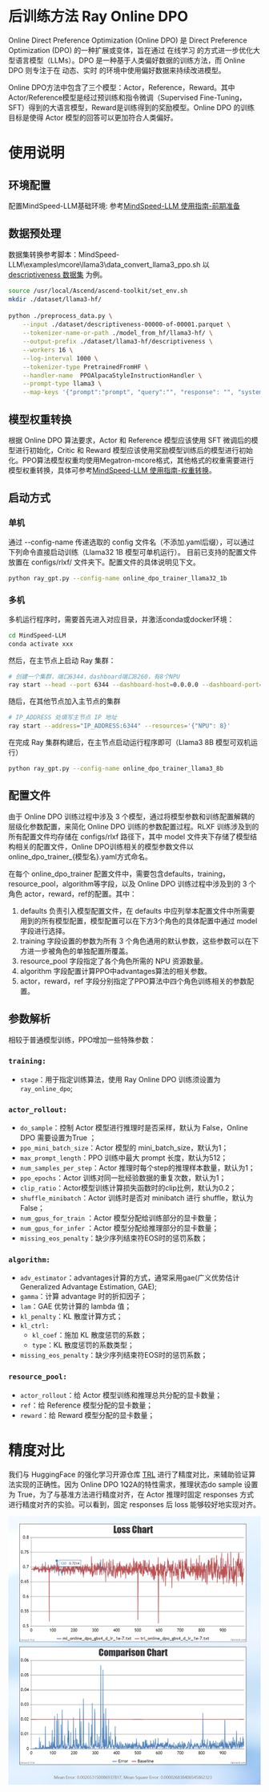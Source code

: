 # 后训练方法 Ray Online DPO

Online Direct Preference Optimization (Online DPO) 是 Direct Preference Optimization (DPO) 的一种扩展或变体，旨在通过 在线学习 的方式进一步优化大型语言模型（LLMs）。DPO 是一种基于人类偏好数据的训练方法，而 Online DPO 则专注于在 动态、实时 的环境中使用偏好数据来持续改进模型。

Online DPO方法中包含了三个模型：Actor，Reference，Reward。其中Actor/Reference模型是经过预训练和指令微调（Supervised Fine-Tuning，SFT）得到的大语言模型，Reward是训练得到的奖励模型。Online DPO 的训练目标是使得 Actor 模型的回答可以更加符合人类偏好。

# 使用说明

## 环境配置

配置MindSpeed-LLM基础环境: 参考[MindSpeed-LLM 使用指南-前期准备](https://gitee.com/ascend/MindSpeed-LLM/blob/master/docs/USER_GUIDE.md#%E5%89%8D%E6%9C%9F%E5%87%86%E5%A4%87)

## 数据预处理

数据集转换参考脚本：MindSpeed-LLM\examples\mcore\llama3\data_convert_llama3_ppo.sh
以 [descriptiveness 数据集](https://huggingface.co/datasets/trl-internal-testing/descriptiveness-sentiment-trl-style/tree/main/data) 为例。

```bash
source /usr/local/Ascend/ascend-toolkit/set_env.sh
mkdir ./dataset/llama3-hf/

python ./preprocess_data.py \
    --input ./dataset/descriptiveness-00000-of-00001.parquet \
    --tokenizer-name-or-path ./model_from_hf/llama3-hf/ \
    --output-prefix ./dataset/llama3-hf/descriptiveness \
    --workers 16 \
    --log-interval 1000 \
    --tokenizer-type PretrainedFromHF \
    --handler-name  PPOAlpacaStyleInstructionHandler \
    --prompt-type llama3 \
    --map-keys '{"prompt":"prompt", "query":"", "response": "", "system":""}'
```

## 模型权重转换

根据 Online DPO 算法要求，Actor 和 Reference 模型应该使用 SFT 微调后的模型进行初始化，Critic 和 Reward 模型应该使用奖励模型训练后的模型进行初始化。PPO算法模型权重均使用Megatron-mcore格式，其他格式的权重需要进行模型权重转换，具体可参考[MindSpeed-LLM 使用指南-权重转换](https://gitee.com/ascend/MindSpeed-LLM/blob/master/docs/USER_GUIDE.md#%E6%9D%83%E9%87%8D%E4%B8%8B%E8%BD%BD%E5%8F%8A%E8%BD%AC%E6%8D%A2)。

## 启动方式

### 单机

通过 --config-name 传递选取的 config 文件名（不添加.yaml后缀），可以通过下列命令直接启动训练（Llama32 1B 模型可单机运行）。
目前已支持的配置文件放置在 configs/rlxf/ 文件夹下。配置文件的具体说明见下文。

```bash
python ray_gpt.py --config-name online_dpo_trainer_llama32_1b
```

### 多机

多机运行程序时，需要首先进入对应目录，并激活conda或docker环境：

```bash
cd MindSpeed-LLM
conda activate xxx
```

然后，在主节点上启动 Ray 集群：

```bash
# 创建一个集群，端口6344，dashboard端口8260，有8个NPU
ray start --head --port 6344 --dashboard-host=0.0.0.0 --dashboard-port=8260 --resources='{"NPU": 8}'
```

随后，在其他节点加入主节点的集群

```bash
# IP_ADDRESS 处填写主节点 IP 地址
ray start --address="IP_ADDRESS:6344" --resources='{"NPU": 8}'
```

在完成 Ray 集群构建后，在主节点启动运行程序即可（Llama3 8B 模型可双机运行）

```bash
python ray_gpt.py --config-name online_dpo_trainer_llama3_8b
```

## 配置文件

由于 Online DPO 训练过程中涉及 3 个模型，通过将模型参数和训练配置解耦的层级化参数配置，来简化 Online DPO  训练的参数配置过程。RLXF 训练涉及到的所有配置文件均存储在 configs/rlxf 路径下，其中 model 文件夹下存储了模型结构相关的配置文件，Online DPO训练相关的模型参数文件以online_dpo_trainer_{模型名}.yaml方式命名。

在每个 online_dpo_trainer 配置文件中，需要包含defaults，training，resource_pool，algorithm等字段，以及  Online DPO 训练过程中涉及到的 3 个角色 actor，reward，ref的配置。其中：

1. defaults 负责引入模型配置文件，在 defaults 中应列举本配置文件中所需要用到的所有模型配置，模型配置可以在下方3个角色的具体配置中通过 model 字段进行选择。
2. training 字段设置的参数为所有 3 个角色通用的默认参数，这些参数可以在下方进一步被角色的单独配置所覆盖。
3. resource_pool 字段指定了各个角色所需的 NPU 资源数量。
4. algorithm 字段配置计算PPO中advantages算法的相关参数。
5. actor，reward，ref 字段分别指定了PPO算法中四个角色训练相关的参数配置。

## 参数解析

相较于普通模型训练，PPO增加一些特殊参数：

### `training:`

* `stage`：用于指定训练算法，使用 Ray Online DPO 训练须设置为`ray_online_dpo`;

### `actor_rollout:`

* `do_sample`：控制 Actor 模型进行推理时是否采样，默认为 False，Online DPO 需要设置为True ；
* `ppo_mini_batch_size`：Actor 模型的 mini_batch_size，默认为1；
* `max_prompt_length`：PPO 训练中最大 prompt 长度，默认为512；
* `num_samples_per_step`：Actor 推理时每个step的推理样本数量，默认为1；
* `ppo_epochs`：Actor 训练对同一批经验数据的重复次数，默认为1；
* `clip_ratio`：Actor模型训练计算损失函数时的clip比例，默认为0.2；
* `shuffle_minibatch`：Actor 训练时是否对 minibatch 进行 shuffle，默认为 False；
* `num_gpus_for_train` ：Actor 模型分配给训练部分的显卡数量；
* `num_gpus_for_infer` ：Actor 模型分配给推理部分的显卡数量；
* `missing_eos_penalty`：缺少序列结束符EOS时的惩罚系数；

### `algorithm:`

* `adv_estimator`：advantages计算的方式，通常采用gae(广义优势估计Generalized Advantage Estimation, GAE);
* `gamma`：计算 advantage 时的折扣因子；
* `lam`：GAE 优势计算的 lambda 值；
* `kl_penalty`：KL 散度计算方式；
* `kl_ctrl:`
  * `kl_coef`：施加 KL 散度惩罚的系数；
  * `type`：KL 散度惩罚的系数类型；
* `missing_eos_penalty`：缺少序列结束符EOS时的惩罚系数；

### `resource_pool:`

* `actor_rollout`：给 Actor 模型训练和推理总共分配的显卡数量；
* `ref`：给 Reference 模型分配的显卡数量；
* `reward`：给 Reward 模型分配的显卡数量；

# 精度对比

我们与 HuggingFace 的强化学习开源仓库 [TRL](https://github.com/huggingface/trl/) 进行了精度对比，来辅助验证算法实现的正确性。因为 Online DPO 1Q2A的特性需求，推理状态do sample 设置为 True，为了与基准方法进行精度对齐，在 Actor 推理时固定 responses 方式进行精度对齐的实验。可以看到，固定 responses 后 loss 能够较好地实现对齐。

![online_dpo_loss_compare.png](../../sources/images/online_dpo/online_dpo_loss_compare.png)

